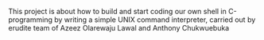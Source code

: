 This project is about how to build and start coding our own shell in C-programming by writing a simple UNIX command interpreter, carried out by erudite team of Azeez Olarewaju Lawal and Anthony Chukwuebuka
